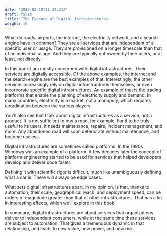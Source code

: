 ```yaml
---
date: '2025-03-10T21:34:21Z'
draft: false
title: 'The Essence of Digital Infrastructures'
weight: 19
---
```


What do roads, airports, the internet, the electricity network, and a search engine have in common? They are all services that are independent of a specific user or usage. They are provisioned on a longer timescale than that of an individual usage. And they are typically not owned by their users, or at least, not directly.

In this book I am mostly concerned with digital infrastructures. Their services are digitally accessible. Of the above examples, the internet and the search engine are the best examples of that. Interestingly, the other services increasingly rely on digital infrastructures themselves, or even incorporate specific digital infrastructures. An example of that is the trading platforms that enable the planning of electricity supply and demand. In many countries, electricity is a market, not a monopoly, which requires coordination between the various players.

You'll also see that I talk about digital infrastructures as a service, not a product. It is not sufficient to buy a road, for example. For it to be truly useful to its users, it needs maintenance, repairs, incident management, and more. Any abandoned road will soon deteriorate without maintenance, and become useless.

Digital infrastructures are sometimes called platforms. In the 1990s Windows was an example of a platform. A few decades later the concept of platform engineering started to be used for services that helped developers develop and deliver code faster.

Defining it with scientific rigor is difficult, much like unambiguously defining what a car is.
There will always be edge cases.

What sets digital infrastructures apart, in my opinion, is that, thanks to automation, their scale, geographical reach, and deployment speed, can be orders of magnitude greater than that of other infrastructures. That has a lot in interesting effects, which we'll explore in this book.

In summary, digital infrastructures are about services that organizations deliver to independent consumers, while at the same time these services are subject to automation. That gives a tremendous dynamic in that relationship, and leads to new value, new power, and new risk.

